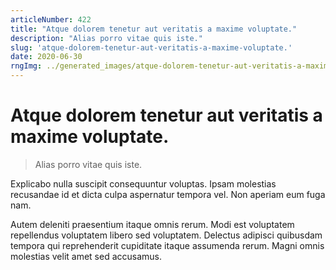 ```yaml
---
articleNumber: 422
title: "Atque dolorem tenetur aut veritatis a maxime voluptate."
description: "Alias porro vitae quis iste."
slug: 'atque-dolorem-tenetur-aut-veritatis-a-maxime-voluptate.'
date: 2020-06-30
rngImg: ../generated_images/atque-dolorem-tenetur-aut-veritatis-a-maxime-voluptate..jpg
---
```


# Atque dolorem tenetur aut veritatis a maxime voluptate.

> Alias porro vitae quis iste.

Explicabo nulla suscipit consequuntur voluptas. Ipsam molestias recusandae id et dicta culpa aspernatur tempora vel. Non aperiam eum fuga nam.
 Autem deleniti praesentium itaque omnis rerum. Modi est voluptatem repellendus voluptatem libero sed voluptatem. Delectus adipisci quibusdam tempora qui reprehenderit cupiditate itaque assumenda rerum. Magni omnis molestias velit amet sed accusamus.
